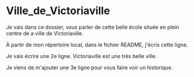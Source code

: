 # Ville_de_Victoriaville
Je vais dans ce dossier, vous parler de cette belle école située en plein centre de a ville de Victoriaville.

À partir de mon répertoire local, dans le fichier README, j'écris cette ligne.

Je vais écrire une 2e ligne. Victoriaville est une très belle ville.

Je viens de m'ajouter une 3e ligne pour vous faire voir un historique.